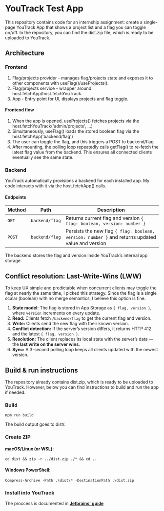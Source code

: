 # YouTrack Test App
This repository contains code for an internship assignment: create a single-page YouTrack App that shows a project list and a flag you can toggle on/off.
In the repository, you can find the dist.zip file, which is ready to be uploaded to YouTrack.

## Architecture
### Frontend
1. Flag/projects provider - manages flag/projects state and exposes it to other components with useFlag()/useProjects().
2. Flag/projects service - wrapper around host.fetchApp/host.fetchYouTrack.
3. App - Entry point for UI, displays projects and flag toggle.

#### Frontend flow
1. When the app is opened, useProjects() fetches projects via the host.fetchYouTrack('admin/projects', …)
2. Simultaneously, useFlag() loads the stored boolean flag via the host.fetchApp('backend/flag')
3. The user can toggle the flag, and this triggers a POST to backend/flag
4. After mounting, the polling loop repeatedly calls
getFlag() to re-fetch the latest flag value from the backend.
This ensures all connected clients eventually see the same state.

### Backend
YouTrack automatically provisions a backend for each installed app. My code interacts with it via the host.fetchApp() calls.

#### Endpoints

| Method | Path           | Description                                                                 |
| ------ | -------------- | --------------------------------------------------------------------------- |
| `GET`  | `backend/flag` | Returns current flag and version `{ flag: boolean, version: number }`            |
| `POST` | `backend/flag` | Persists the new flag `{ flag: boolean, version: number }` and returns updated value and version |

The backend stores the flag and version inside YouTrack’s internal app storage.


## Conflict resolution: Last-Write-Wins (LWW)
To keep UX simple and predictable when concurrent clients may toggle the flag at nearly the same time, I picked this strategy. 
Since the flag is a single scalar (boolean) with no merge semantics, I believe this option is fine. 

1. **State model:** The flag is stored in App Storage as `{ flag, version }`, where `version` increments on every update.
2. **Read:** Clients fetch `/backend/flag` to get the current flag and version.
3. **Write:** Clients send the new flag with their known version.
4. **Conflict detection:** If the server’s version differs, it returns HTTP 412 and the latest `{ flag, version }`.
5. **Resolution:** The client replaces its local state with the server’s data — the **last write on the server wins**.
6. **Sync:** A 3-second polling loop keeps all clients updated with the newest version.


## Build & run instructions
The repository already contains dist.zip, which is ready to be uploaded to YouTrack. 
However, below you can find instructions to build and run the app if needed.
### Build
```console
npm run build
```
The build output goes to dist/.
### Create ZIP

#### macOS/Linux (or WSL):
```console
cd dist && zip -r ../dist.zip ./* && cd ..
```
#### Windows PowerShell:
```console
Compress-Archive -Path .\dist\* -DestinationPath .\dist.zip
```
### Install into YouTrack 
The proccess is documented in **[Jetbrains' guide](https://www.jetbrains.com/help/youtrack/devportal/apps-quick-start-guide.html?utm_source=chatgpt.com)**


